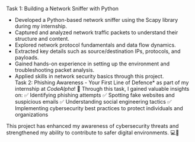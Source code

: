 Task 1: Building a Network Sniffer with Python
  - Developed a Python-based network sniffer using the Scapy library during my internship.  
  - Captured and analyzed network traffic packets to understand their structure and content.  
  - Explored network protocol fundamentals and data flow dynamics.  
  - Extracted key details such as source/destination IPs, protocols, and payloads.  
  - Gained hands-on experience in setting up the environment and troubleshooting packet analysis.  
  - Applied skills in network security basics through this project.  
Task 2: Phishing Awareness - Your First Line of Defence* as part of my internship at *CodeAlpha*! 🚀
Through this task, I gained valuable insights on:
✅ Identifying phishing attempts
✅ Spotting fake websites and suspicious emails
✅ Understanding social engineering tactics
✅ Implementing cybersecurity best practices to protect individuals and organizations

This project has enhanced my awareness of cybersecurity threats and strengthened my ability to contribute to safer digital environments. 💻🔐


